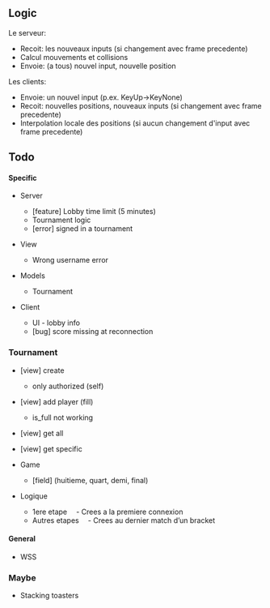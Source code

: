 ## Logic
Le serveur:
- Recoit: les nouveaux inputs (si changement avec frame precedente)
- Calcul mouvements et collisions
- Envoie: (a tous) nouvel input, nouvelle position
  
Les clients:
- Envoie: un nouvel input (p.ex. KeyUp->KeyNone)
- Recoit: nouvelles positions, nouveaux inputs (si changement avec frame precedente)
- Interpolation locale des positions (si aucun changement d'input avec frame precedente)

## Todo

#### Specific
- Server
  - [feature] Lobby time limit (5 minutes)
  - Tournament logic
  - [error] signed in a tournament 

- View
  - Wrong username error

- Models
  - Tournament

- Client
  - UI - lobby info 
  - [bug] score missing at reconnection

### Tournament
- [view] create
  - only authorized (self)
- [view] add player (fill)
  - is_full not working
- [view] get all
- [view] get specific

- Game
  - [field] (huitieme, quart, demi, final)


- Logique
  - 1ere etape 
   - Crees a la premiere connexion
  - Autres etapes
   - Crees au dernier match d’un bracket

#### General
- WSS

### Maybe
- Stacking toasters